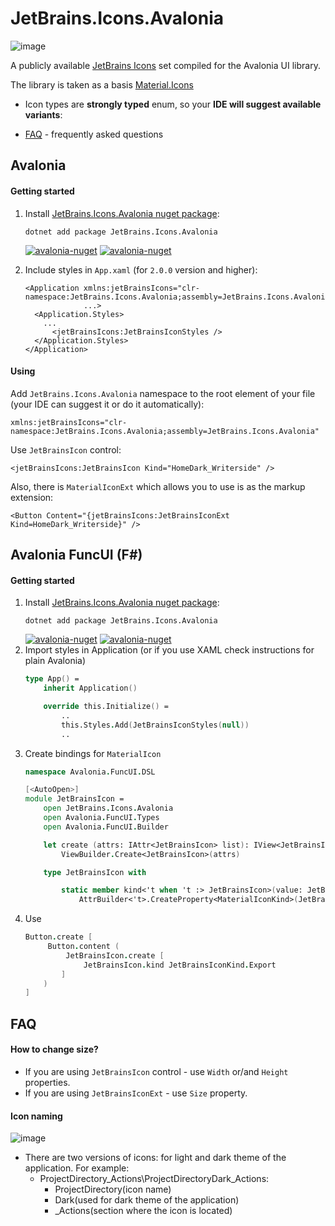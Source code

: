 [avalonia-nuget]: https://www.nuget.org/packages/FibonacciFox.JetBrains.Icons.Avalonia/

# JetBrains.Icons.Avalonia

![image](https://github.com/FibonacciFox/JetBrains.Icons.Avalonia/blob/master/images/Int%20UI%20Icons%20(Community).png)

A publicly available [JetBrains Icons](https://www.figma.com/design/dDuoqLa6sW4MISvLc4VXQv/Int-UI-Icons-(Community)?node-id=5590-50545&t=WoQ9WTc04dKJvcnu-1) set compiled for the Avalonia UI library.

The library is taken as a basis [Material.Icons](https://github.com/SKProCH/Material.Icons/blob/master/README.md)

- Icon types are **strongly typed** enum, so your **IDE will suggest available variants**:  

- [FAQ](#faq) - frequently asked questions



## Avalonia
#### Getting started
1. Install [JetBrains.Icons.Avalonia nuget package](https://www.nuget.org/packages/FibonacciFox.JetBrains.Icons.Avalonia/):
    ```shell
    dotnet add package JetBrains.Icons.Avalonia
    ```
   [![avalonia-nuget](https://img.shields.io/nuget/v/FibonacciFox.JetBrains.Icons.Avalonia?label=JetBrains.Icons.Avalonia&style=flat-square)][avalonia-nuget]
   [![avalonia-nuget](https://img.shields.io/nuget/dt/FibonacciFox.JetBrains.Icons.Avalonia?color=blue&label=Downloads&style=flat-square)][avalonia-nuget]

2. Include styles in `App.xaml` (for `2.0.0` version and higher):
    ```xaml
    <Application xmlns:jetBrainsIcons="clr-namespace:JetBrains.Icons.Avalonia;assembly=JetBrains.Icons.Avalonia" 
                 ...>
      <Application.Styles>
        ...
          <jetBrainsIcons:JetBrainsIconStyles />
      </Application.Styles>
    </Application>
    ```
#### Using
Add `JetBrains.Icons.Avalonia` namespace to the root element of your file (your IDE can suggest it or do it automatically):
```
xmlns:jetBrainsIcons="clr-namespace:JetBrains.Icons.Avalonia;assembly=JetBrains.Icons.Avalonia"
```
Use `JetBrainsIcon` control:
```xaml
<jetBrainsIcons:JetBrainsIcon Kind="HomeDark_Writerside" />
```

Also, there is `MaterialIconExt` which allows you to use is as the markup extension:
```xaml
<Button Content="{jetBrainsIcons:JetBrainsIconExt Kind=HomeDark_Writerside}" />
```

## Avalonia FuncUI (F#)
#### Getting started
1. Install [JetBrains.Icons.Avalonia nuget package](https://www.nuget.org/packages/JetBrains.Icons.Avalonia/):
    ```shell
    dotnet add package JetBrains.Icons.Avalonia
    ```
   [![avalonia-nuget](https://img.shields.io/nuget/v/FibonacciFox.JetBrains.Icons.Avalonia?label=JetBrains.Icons.Avalonia&style=flat-square)][avalonia-nuget]
   [![avalonia-nuget](https://img.shields.io/nuget/dt/FibonacciFox.JetBrains.Icons.Avalonia?color=blue&label=Downloads&style=flat-square)][avalonia-nuget]
2. Import styles in Application (or if you use XAML check instructions for plain Avalonia)
    ```fsharp
    type App() =
        inherit Application()
    
        override this.Initialize() =
            ..
            this.Styles.Add(JetBrainsIconStyles(null))
            ..
    ```
3. Create bindings for `MaterialIcon`
    ```fsharp
    namespace Avalonia.FuncUI.DSL
    
    [<AutoOpen>]
    module JetBrainsIcon =
        open JetBrains.Icons.Avalonia
        open Avalonia.FuncUI.Types
        open Avalonia.FuncUI.Builder
    
        let create (attrs: IAttr<JetBrainsIcon> list): IView<JetBrainsIcon> =
            ViewBuilder.Create<JetBrainsIcon>(attrs)
    
        type JetBrainsIcon with
    
            static member kind<'t when 't :> JetBrainsIcon>(value: JetBrainsIconKind) : IAttr<'t> =
                AttrBuilder<'t>.CreateProperty<MaterialIconKind>(JetBrainsIcon.KindProperty, value, ValueNone)
    ```
4. Use
    ```fsharp
    Button.create [
         Button.content (
             JetBrainsIcon.create [
                 JetBrainsIcon.kind JetBrainsIconKind.Export
            ]
        )
    ]
    ```
   
## FAQ
#### How to change size?
- If you are using `JetBrainsIcon` control - use `Width` or/and `Height` properties.
- If you are using `JetBrainsIconExt` - use `Size` property.

#### Icon naming

![image](https://github.com/FibonacciFox/JetBrains.Icons.Avalonia/blob/master/images/Actions.png)

- There are two versions of icons: for light and dark theme of the application. For example:
  - ProjectDirectory_Actions\ProjectDirectoryDark_Actions:
    - ProjectDirectory(icon name)
    - Dark(used for dark theme of the application)
    - _Actions(section where the icon is located)

